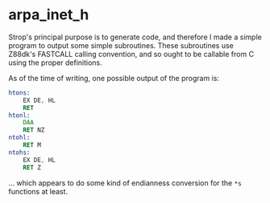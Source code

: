 # arpa_inet_h

Strop's principal purpose is to generate code, and therefore I made a simple
program to output some simple subroutines. These subroutines use Z88dk's FASTCALL
calling convention, and so ought to be callable from C using the proper definitions.

As of the time of writing, one possible output of the program is:

```asm
htons:
	EX DE, HL
	RET
htonl:
	DAA
	RET NZ
ntohl:
	RET M
ntohs:
	EX DE, HL
	RET Z
```

... which appears to do some kind of endianness conversion for the `*s`
functions at least.


